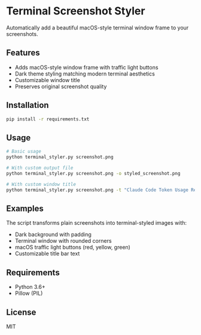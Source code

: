 # Terminal Screenshot Styler

Automatically add a beautiful macOS-style terminal window frame to your screenshots.

## Features

- Adds macOS-style window frame with traffic light buttons
- Dark theme styling matching modern terminal aesthetics
- Customizable window title
- Preserves original screenshot quality

## Installation

```bash
pip install -r requirements.txt
```

## Usage

```bash
# Basic usage
python terminal_styler.py screenshot.png

# With custom output file
python terminal_styler.py screenshot.png -o styled_screenshot.png

# With custom window title
python terminal_styler.py screenshot.png -t "Claude Code Token Usage Report - Daily"
```

## Examples

The script transforms plain screenshots into terminal-styled images with:
- Dark background with padding
- Terminal window with rounded corners
- macOS traffic light buttons (red, yellow, green)
- Customizable title bar text

## Requirements

- Python 3.6+
- Pillow (PIL)

## License

MIT